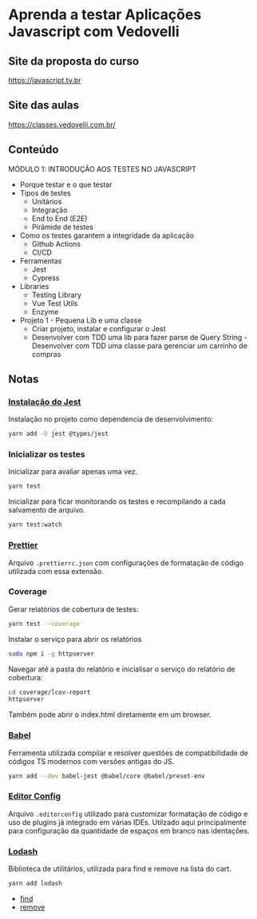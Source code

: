 # Aprenda a testar Aplicações Javascript com Vedovelli

## Site da proposta do curso

https://javascript.tv.br

## Site das aulas

https://classes.vedovelli.com.br/

## Conteúdo

MÓDULO 1: INTRODUÇÃO AOS TESTES NO JAVASCRIPT

- Porque testar e o que testar
- Tipos de testes
  - Unitários
  - Integração
  - End to End (E2E)
  - Pirâmide de testes
- Como os testes garantem a integridade da aplicação
  - Github Actions
  - CI/CD
- Ferramentas
  - Jest
  - Cypress
- Libraries
  - Testing Library
  - Vue Test Utils
  - Enzyme
- Projeto 1 - Pequena Lib e uma classe
  - Criar projeto, instalar e configurar o Jest
  - Desenvolver com TDD uma lib para fazer parse de Query String
    -Desenvolver com TDD uma classe para gerenciar um carrinho de compras

## Notas

### [Instalação do Jest](https://jestjs.io/docs/getting-started)

Instalação no projeto como dependencia de desenvolvimento:

```sh
yarn add -D jest @types/jest
```

### Inicializar os testes

Inicializar para avaliar apenas uma vez.

```sh
yarn test
```

Inicializar para ficar monitorando os testes e recompilando a cada salvamento de arquivo.

```sh
yarn test:watch
```

### [Prettier](https://prettier.io)

Arquivo `.prettierrc.json` com configurações de formatação de código utilizada com essa extensão.

### Coverage

Gerar relatórios de cobertura de testes:

```sh
yarn test --coverage
```

Instalar o serviço para abrir os relatórios

```sh
sudo npm i -g httpserver
```

Navegar até a pasta do relatório e inicialisar o serviço do relatório de cobertura:

```sh
cd coverage/lcov-report
httpserver
```

Também pode abrir o index.html diretamente em um browser.

### [Babel](https://jestjs.io/docs/getting-started#using-babel)

Ferramenta utilizada compilar e resolver questões de compatibilidade de códigos TS modernos com versões antigas do JS.

```sh
yarn add --dev babel-jest @babel/core @babel/preset-env
```

### [Editor Config](https://editorconfig.org)

Arquivo `.editorconfig` utilizado para customizar formatação de código e uso de plugins já integrado em várias IDEs.
Utilzado aqui principalmente para configuração da quantidade de espaços em branco nas identações.

### [Lodash](https://lodash.com/docs/4.17.15)

Biblioteca de utilitários, utilizada para find e remove na lista do cart.

```sh
yarn add lodash
```

- [find](https://lodash.com/docs/4.17.15#find)
- [remove](https://lodash.com/docs/4.17.15#remove)
